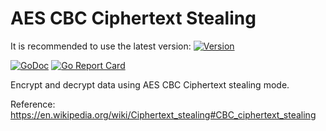 # AES CBC Ciphertext Stealing

It is recommended to use the latest version: [![Version](https://img.shields.io/github/release/jcmturner/aescts.svg)](https://github.com/jcmturner/aescts/releases)

[![GoDoc](https://godoc.org/github.com/jcmturner/aescts/v2?status.svg)](https://godoc.org/github.com/jcmturner/aescts/v2) [![Go Report Card](https://goreportcard.com/badge/github.com/jcmturner/aescts/v2)](https://goreportcard.com/report/github.com/jcmturner/aescts/v2)

Encrypt and decrypt data using AES CBC Ciphertext stealing mode.

Reference: https://en.wikipedia.org/wiki/Ciphertext_stealing#CBC_ciphertext_stealing
